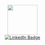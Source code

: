 <div id="header" align = "center">
  <img src="https://media.giphy.com/media/v1.Y2lkPTc5MGI3NjExNDZiMzZkYWM0ZjBmYWQ4MzBiNzljOGJlYjU0ZmZjOTJmMTJhZDBiNyZlcD12MV9pbnRlcm5hbF9naWZzX2dpZklkJmN0PXM/M9gbBd9nbDrOTu1Mqx/giphy.gif" width="100">
</div>

<div id="badges" align = "center">
  <a href="https://www.linkedin.com/in/sanadsoman/">
    <img src="https://img.shields.io/badge/LinkedIn-blue?style=for-the-badge&logo=linkedin&logoColor=white" alt="LinkedIn Badge"/>
  </a>
  
</div>
